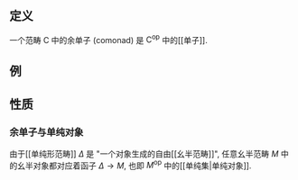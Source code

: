 
## 定义

一个范畴 $\mathsf C$ 中的余单子 (comonad) 是 $\mathsf C^{\text{op}}$ 中的[[单子]].

## 例

## 性质

### 余单子与单纯对象


由于[[单纯形范畴]] $\Delta$ 是 "一个对象生成的自由[[幺半范畴]]", 任意幺半范畴 $M$ 中的幺半对象都对应着函子 $\Delta \to M$, 也即 $M^{\text{op}}$ 中的[[单纯集|单纯对象]].